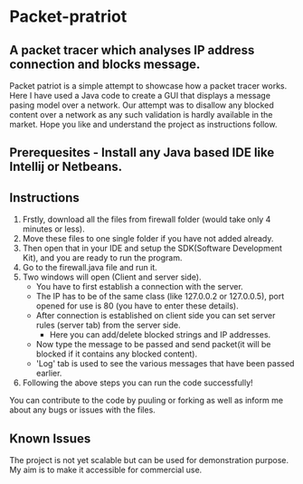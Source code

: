 # Packet-pratriot
## A packet tracer which analyses IP address connection and blocks message.

Packet patriot is a simple attempt to showcase how a packet tracer works. Here I have used a Java code to create a GUI that displays a message pasing model over a network. Our attempt was to disallow any blocked content over a network as any such validation is hardly available in the market. Hope you like and understand the project as instructions follow.

## Prerequesites - Install any Java based IDE like Intellij or Netbeans.

## Instructions

1. Frstly, download all the files from firewall folder (would take only 4 minutes or less).
2. Move these files to one single folder if you have not added already.
3. Then open that in your IDE and setup the SDK(Software Development Kit), and you are ready to run the program.
4. Go to the firewall.java file and run it.
5. Two windows will open (Client and server side).
   - You have to first establish a connection with the server.
   - The IP has to be of the same class (like 127.0.0.2 or 127.0.0.5), port opened for use is 80 (you have to enter these details).
   - After connection is established on client side you can set server rules (server tab) from the server side.
     - Here you can add/delete blocked strings and IP addresses.
   - Now type the message to be passed and send packet(it will be blocked if it contains any blocked content).
   - 'Log' tab is used to see the various messages that have been passed earlier.
6. Following the above steps you can run the code successfully!

You can contribute to the code by puuling or forking as well as inform me about any bugs or issues with the files.

## Known Issues
The project is not yet scalable but can be used for demonstration purpose. My aim is to make it accessible for commercial use. 
